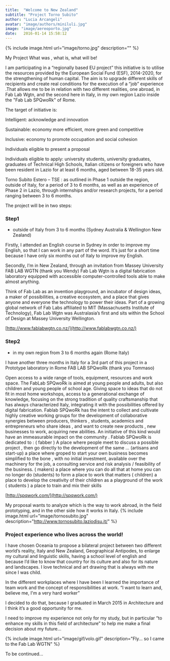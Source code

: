 ```yaml
---
title:  "Welcome to New Zealand"
subtitle: "Project Torno Subito"
author: "Lucia Arcangeli"
avatar: "image/authors/miniluli.jpg"
image: "image/aereoporto.jpg"
date:   2016-01-14 15:58:12
---
```



{% include image.html url="image/torno.jpg" description="" %}

My Project What was , what is, what will be!

I am participating in a “regionally based EU project” this initiative is to utilise the resources provided by the European Social Fund (ESF), 2014-2020, for the strengthening of human capital. 
The aim is to upgrade different skills of recipients and create real conditions for the execution of a “job” experience .That allows me to be in relation with two different realities, one abroad, in Fab Lab Wgtn, and the second here in Italy, in my own region Lazio inside the "Fab Lab SPQwoRk" of Rome.

The target of initiative is:

Intelligent: acknowledge and innovation

Sustainable: economy more efficient, more green and competitive

Inclusive: economy to promote occupation and social cohesion

Individuals eligible to present a proposal

Individuals eligible to apply: university students, university graduates, graduates of Technical High Schools, Italian citizens or foreigners who have been resident in Lazio for at least 6 months, aged between 18-35 years old. 

Torno Subito  Estero – TSE : as outlined in Phase 1 outside the region, outside of Italy, for a period of 3 to 6 months, as well as an experience of Phase 2 in Lazio, through internships and/or research projects, for a period ranging between 3 to 6 months.


The project will be in two steps:

### Step1

- outside of Italy from 3 to 6 months (Sydney Australia & Wellington New Zealand)

Firstly, I attended an English course in Sydney in order to improve my English, so that I can work in any part of the word. It’s just for a short time because I have only six months out of Italy to improve my English.

Secondly, I’m in New Zealand, through an invitation from Massey University FAB LAB WGTN (thank you Wendy)
Fab Lab Wgtn is a digital fabrication laboratory equipped with accessible computer-controlled tools able to make almost anything. 

Think of Fab Lab as an invention playground, an incubator of design ideas, a maker of possibilities, a creative ecosystem, and a place that gives anyone and everyone the technology to power their ideas.
Part of a growing global network of Fab Labs affiliated to MIT (Massachusetts Institute of Technology), Fab Lab Wgtn was Australasia’s first and sits within the School of Design at Massey University Wellington.

[http://www.fablabwgtn.co.nz/](http://www.fablabwgtn.co.nz/)

### Step2

- in my own region from 3 to 6 months again (Rome Italy)

I have another three months in Italy for a 3rd part of this project in a Prototype laboratory in Rome FAB LAB SPQwoRk (thank you Tommaso)

Open access to a wide range of tools, equipment, resources and work space. 
The FabLab SPQwoRk is aimed at young people and adults, but also children and young people of school age. 
Giving space to ideas that do not fit in most home workshops, access to a generational exchange of knowledge, focusing on the strong tradition of quality craftsmanship that has always characterized Italy, integrating it with the possibilities offered by digital fabrication. 
Fablab SPQwoRk has the intent to collect and cultivate highly creative working groups for the development of collaborative synergies between producers, thinkers , students, academics and entrepreneurs who share ideas , and want to create new products , new businesses to work, acquiring new abilities. An initiative of this kind would have an immeasurable impact on the community . 
Fablab SPQwoRk is dedicated to : 
( fabber ) A place where people meet to discuss a possible project , then go directly to the development of the same ... 
(artisans and start-up) a place where groped to start your own business becomes simplified to the bone , with no initial investment, available over the machinery for the job, a consulting service and risk analysis / feasibility of the business. 
( makers) a place where you can do all that at home you can no longer do 
(students) to form a place to work that matters 
( children) a place to develop the creativity of their children as a playground of the work 
( students ) a place to train and mix their skills

[http://spqwork.com/](http://spqwork.com/)

My proposal wants to analyze which is the way to work abroad, in the field prototyping, and in the other side how it works in Italy.
{% include image.html url="image/tornosubito.jpg" description="http://www.tornosubito.laziodisu.it/" %}

### Project experience who lives across the world!

I have chosen Oceania to propose a bilateral project between two different world’s reality, Italy and New Zealand, Geographical Antipodes, to enlarge my cultural and linguistic skills, having a school level of english and because I’d like to know that country for its culture and also for its nature and landscapes.
I love technical and art drawing that is always with me since I was child.

In the different workplaces where I have been  I learned the importance of team work and the concept of responsibilities at work.
 “I want to learn and, believe me, I'm a very hard worker” 
 
I decided to do that, because I graduated in March 2015 in Architecture and I think it’s a good opportunity for me.

I need to improve my experience not only for my study, but in particular “to enhance my skills in this field of architecture” to help me make a final decision about my future...

  {% include image.html url="image/gif/volo.gif" description="Fly... so I came to the Fab Lab WGTN" %}

To be continued...




